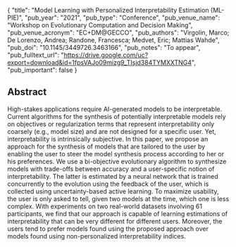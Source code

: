 {
  "title": "Model Learning with Personalized Interpretability Estimation (ML-PIE)",
  "pub_year": "2021",
  "pub_type": "Conference",
  "pub_venue_name": "Workshop on Evolutionary Computation and Decision Making",
  "pub_venue_acronym": "EC+DM@GECCO",
  "pub_authors": "Virgolin, Marco; De Lorenzo, Andrea; Randone, Francesca; Medvet, Eric; Mattias Wahde",
  "pub_doi": "10.1145/3449726.3463166",
  "pub_notes": "To appear",
  "pub_fulltext_url": "https://drive.google.com/uc?export=download&id=1fpsVAJo09mizg9_TIsjd384TYMXXTNG4",
  "pub_important": false
}

## Abstract
High-stakes applications require AI-generated models to be interpretable. Current algorithms for the synthesis of potentially interpretable models rely on objectives or regularization terms that represent interpretability only coarsely (e.g., model size) and are not designed for a specific user. Yet, interpretability is intrinsically subjective. In this paper, we propose an approach for the synthesis of models that are tailored to the user by enabling the user to steer the model synthesis process according to her or his preferences. We use a bi-objective evolutionary algorithm to synthesize models with trade-offs between accuracy and a user-specific notion of interpretability. The latter is estimated by a neural network that is trained concurrently to the evolution using the feedback of the user, which is collected using uncertainty-based active learning. To maximize usability, the user is only asked to tell, given two models at the time, which one is less complex. With experiments on two real-world datasets involving 61 participants, we find that our approach is capable of learning estimations of interpretability that can be very different for different users. Moreover, the users tend to prefer models found using the proposed approach over models found using non-personalized interpretability indices.
